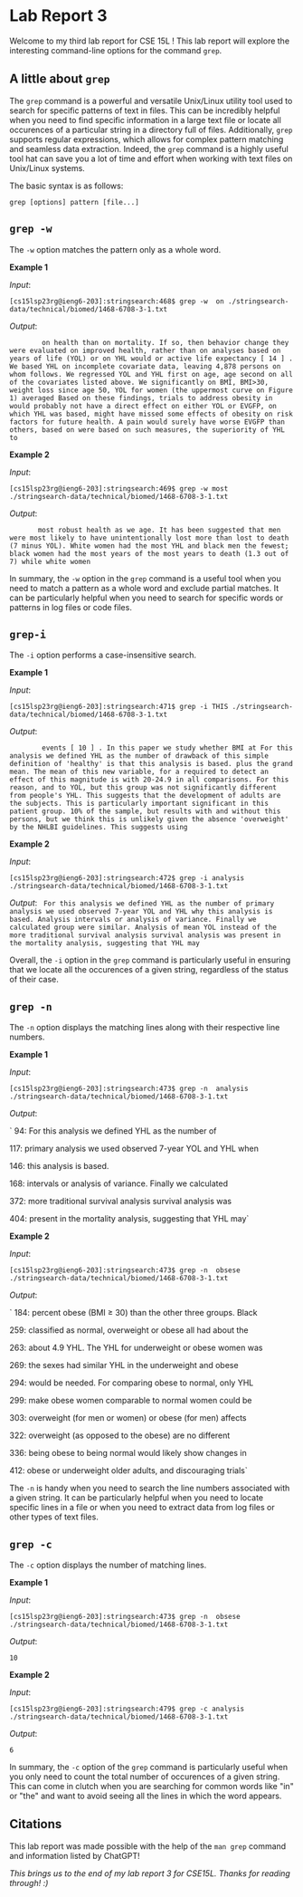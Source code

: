 Lab Report 3
============
Welcome to my third lab report for CSE 15L ! This lab report will explore the interesting command-line options for the command `grep`.


A little about `grep`
---------------------

The `grep` command is a powerful and versatile Unix/Linux utility tool used to search for specific patterns of text in files. This can be incredibly helpful when you need to find specific information in a large text file or locate all occurences of a particular string in a directory full of files. Additionally, `grep` supports regular expressions, which allows for complex pattern matching and seamless data extraction. Indeed, the `grep` command is a highly useful tool hat can save you a lot of time and effort when working with text files on Unix/Linux systems.

The basic syntax is as follows:

`grep [options] pattern [file...]`


`grep -w`
---------

The `-w` option matches the pattern only as a whole word. 

**Example 1**

*Input*:

`[cs15lsp23rg@ieng6-203]:stringsearch:468$ grep -w  on ./stringsearch-data/technical/biomed/1468-6708-3-1.txt`

*Output*:

`        on health than on mortality. If so, then behavior change
        they were evaluated on improved health, rather than on
        analyses based on years of life (YOL) or on YHL would
          or active life expectancy [ 14 ] . We based YHL on
          incomplete covariate data, leaving 4,878 persons on whom
          follows. We regressed YOL and YHL first on age, age
          second on all of the covariates listed above. We
        significantly on BMI, BMI>30, weight loss since age 50,
        YOL for women (the uppermost curve on Figure 1) averaged
          Based on these findings, trials to address obesity in
          would probably not have a direct effect on either YOL or
          EVGFP, on which YHL was based, might have missed some
          effects of obesity on risk factors for future health. A
          pain would surely have worse EVGFP than others, based on
          were based on such measures, the superiority of YHL to`
          
**Example 2**

*Input*:

`[cs15lsp23rg@ieng6-203]:stringsearch:469$ grep -w most  ./stringsearch-data/technical/biomed/1468-6708-3-1.txt`

*Output*:

`        most robust health as we age. It has been suggested that
        men were most likely to have unintentionally lost more than
        lost to death (7 minus YOL). White women had the most YHL
        and black men the fewest; black women had the most years of
        the most years to death (1.3 out of 7) while white women `

In summary, the `-w` option in the `grep` command is a useful tool when you need to match a pattern as a whole word and exclude partial matches. It can be particularly helpful when you need to search for specific words or patterns in log files or code files.

`grep-i`
--------

The `-i` option performs a case-insensitive search.

**Example 1**

*Input*:

`[cs15lsp23rg@ieng6-203]:stringsearch:471$ grep -i THIS ./stringsearch-data/technical/biomed/1468-6708-3-1.txt`

*Output*:

`        events [ 10 ] . In this paper we study whether BMI at
          For this analysis we defined YHL as the number of
          drawback of this simple definition of 'healthy' is that
          this analysis is based.
          plus the grand mean. The mean of this new variable, for a
          required to detect an effect of this magnitude is
        with 20-24.9 in all comparisons. For this reason, and to
        YOL, but this group was not significantly different from
          people's YHL. This suggests that the development of
          adults are the subjects. This is particularly important
          significant in this patient group.
          10% of the sample, but results with and without this
          persons, but we think this is unlikely given the absence
        'overweight' by the NHLBI guidelines. This suggests using`

**Example 2**

*Input*:

`[cs15lsp23rg@ieng6-203]:stringsearch:472$ grep -i analysis ./stringsearch-data/technical/biomed/1468-6708-3-1.txt`

*Output*:
`
          For this analysis we defined YHL as the number of
          primary analysis we used observed 7-year YOL and YHL why
          this analysis is based.
          Analysis
          intervals or analysis of variance. Finally we calculated
          group were similar. Analysis of mean YOL instead of the
          more traditional survival analysis survival analysis was
        present in the mortality analysis, suggesting that YHL may`
        
Overall, the `-i` option in the `grep` command is particularly useful in ensuring that we locate all the occurences of a given string, regardless of the status of their case. 

`grep -n`
---------

The `-n` option displays the matching lines along with their respective line numbers.

**Example 1**

*Input*:

`[cs15lsp23rg@ieng6-203]:stringsearch:473$ grep -n  analysis ./stringsearch-data/technical/biomed/1468-6708-3-1.txt`

*Output*:

`
94:          For this analysis we defined YHL as the number of

117:          primary analysis we used observed 7-year YOL and YHL when

146:          this analysis is based.

168:          intervals or analysis of variance. Finally we calculated

372:          more traditional survival analysis survival analysis was

404:        present in the mortality analysis, suggesting that YHL may`


**Example 2**

*Input*:

`[cs15lsp23rg@ieng6-203]:stringsearch:473$ grep -n  obsese ./stringsearch-data/technical/biomed/1468-6708-3-1.txt`

*Output*:

`
184:        percent obese (BMI ≥ 30) than the other three groups. Black

259:        classified as normal, overweight or obese all had about the

263:        about 4.9 YHL. The YHL for underweight or obese women was

269:        the sexes had similar YHL in the underweight and obese

294:        would be needed. For comparing obese to normal, only YHL

299:        make obese women comparable to normal women could be

303:        overweight (for men or women) or obese (for men) affects

322:          overweight (as opposed to the obese) are no different

336:          being obese to being normal would likely show changes in

412:        obese or underweight older adults, and discouraging trials`

The `-n` is handy when you need to search the line numbers associated with a given string. It can be particularly helpful when you need to locate specific lines in a file or when you need to extract data from log files or other types of text files.

`grep -c`
----------

The `-c` option displays the number of matching lines.

**Example 1**

*Input*:

`[cs15lsp23rg@ieng6-203]:stringsearch:473$ grep -n  obsese ./stringsearch-data/technical/biomed/1468-6708-3-1.txt`

*Output*:

`10`

**Example 2**

*Input*:

`[cs15lsp23rg@ieng6-203]:stringsearch:479$ grep -c analysis ./stringsearch-data/technical/biomed/1468-6708-3-1.txt`

*Output*:

`6`

In summary, the `-c` option of the `grep` command is particularly useful when you only need to count the total number of occurences of a given string. This can come in clutch when you are searching for common words like "in" or "the" and want to avoid seeing all the lines in which the word appears.


Citations
---------

This lab report was made possible with the help of the `man grep` command and information listed by ChatGPT!


*This brings us to the end of my lab report 3 for CSE15L. Thanks for reading through! :)*












